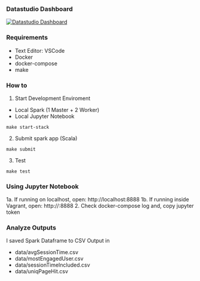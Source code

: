 ### Datastudio Dashboard

[![Datastudio Dashboard](https://datastudio.google.com/reporting/2c0d85af-f9f1-4660-86e5-dec74e47e7df/page/7xDO/thumbnail)](https://datastudio.google.com/reporting/2c0d85af-f9f1-4660-86e5-dec74e47e7df)


### Requirements
- Text Editor: VSCode
- Docker
- docker-compose
- make

### How to
1. Start Development Enviroment
- Local Spark (1 Master + 2 Worker)
- Local Jupyter Notebook

```
make start-stack
```

2. Submit spark app (Scala)
```
make submit
```

3. Test
```
make test
```

### Using Jupyter Notebook
1a. If running on localhost, open: http://localhost:8888
1b. If running inside Vagrant, open: http://<Vagrant-IP>:8888
2. Check docker-compose log and, copy jupyter token


### Analyze Outputs
I saved Spark Dataframe to CSV Output in
- data/avgSessionTime.csv
- data/mostEngagedUser.csv
- data/sessionTimeIncluded.csv
- data/uniqPageHit.csv


